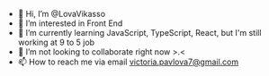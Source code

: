 - 👋 Hi, I’m @LovaVikasso
- 👀 I’m interested in Front End
- 🌱 I’m currently learning JavaScript, TypeScript, React, but I'm still working at 9 to 5 job
- 💞️ I’m not looking to collaborate right now >.<
- 📫 How to reach me via email victoria.pavlova7@gmail.com
